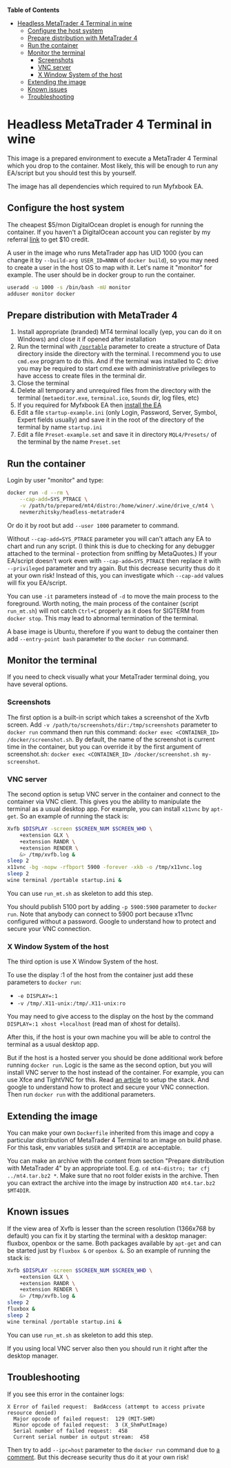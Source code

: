 **Table of Contents**

- [Headless MetaTrader 4 Terminal in wine](#headless-metatrader-4-terminal-in-wine)
  - [Configure the host system](#configure-the-host-system)
  - [Prepare distribution with MetaTrader 4](#prepare-distribution-with-metatrader-4)
  - [Run the container](#run-the-container)
  - [Monitor the terminal](#monitor-the-terminal)
    - [Screenshots](#screenshots)
    - [VNC server](#vnc-server)
    - [X Window System of the host](#x-window-system-of-the-host)
  - [Extending the image](#extending-the-image)
  - [Known issues](#known-issues)
  - [Troubleshooting](#troubleshooting)

# Headless MetaTrader 4 Terminal in wine

This image is a prepared environment to execute a MetaTrader 4 Terminal which you drop to the container. Most likely, this will be enough to run any EA/script but you should test this by yourself.

The image has all dependencies which required to run Myfxbook EA.

## Configure the host system

The cheapest $5/mon DigitalOcean droplet is enough for running the container. If you haven't a DigitalOcean account you can register by my referral [link](https://m.do.co/c/8a6e11b01bba) to get $10 credit.

A user in the image who runs MetaTrader app has UID 1000 (you can change it by `--build-arg USER_ID=NNNN` of `docker build`), so you may need to create a user in the host OS to map with it. Let's name it "monitor" for example. The user should be in docker group to run the container.

```bash
useradd -u 1000 -s /bin/bash -mU monitor
adduser monitor docker
```

## Prepare distribution with MetaTrader 4

1. Install appropriate (branded) MT4 terminal locally (yep, you can do it on Windows) and close it if opened after installation
1. Run the terminal with [`/portable`](https://www.metatrader4.com/en/trading-platform/help/userguide/start_comm) parameter to create a structure of Data directory inside the directory with the terminal. I recommend you to use `cmd.exe` program to do this. And if the terminal was installed to C: drive you may be required to start cmd.exe with administrative privileges to have access to create files in the terminal dir.
1. Close the terminal
1. Delete all temporary and unrequired files from the directory with the terminal (`metaeditor.exe`, `terminal.ico`, `Sounds` dir, log files, etc)
1. If you required for Myfxbook EA then [install the EA](https://www.myfxbook.com/help/connect-metatrader-ea)
1. Edit a file `startup-example.ini` (only Login, Password, Server, Symbol, Expert fields usually) and save it in the root of the directory of the terminal by name `startup.ini`
1. Edit a file `Preset-example.set` and save it in directory `MQL4/Presets/` of the terminal by the name `Preset.set`

## Run the container

Login by user "monitor" and type:

```bash
docker run -d --rm \
    --cap-add=SYS_PTRACE \
    -v /path/to/prepared/mt4/distro:/home/winer/.wine/drive_c/mt4 \
    nevmerzhitsky/headless-metatrader4
```

Or do it by root but add `--user 1000` parameter to command.

Without `--cap-add=SYS_PTRACE` parameter you will can't attach any EA to chart and run any script. (I think this is due to checking for any debugger attached to the terminal - protection from sniffing by MetaQuotes.) If your EA/script doesn't work even with `--cap-add=SYS_PTRACE` then replace it with `--privileged` parameter and try again. But this decrease security thus do it at your own risk! Instead of this, you can investigate which `--cap-add` values will fix you EA/script.

You can use `-it` parameters instead of `-d` to move the main process to the foreground. Worth noting, the main process of the container (script `run_mt.sh`) will not catch `Ctrl+C` properly as it does for SIGTERM from `docker stop`. This may lead to abnormal termination of the terminal.

A base image is Ubuntu, therefore if you want to debug the container then add `--entry-point bash` parameter to the `docker run` command.

## Monitor the terminal

If you need to check visually what your MetaTrader terminal doing, you have several options.

### Screenshots

The first option is a built-in script which takes a screenshot of the Xvfb screen. Add `-v /path/to/screenshots/dir:/tmp/screenshots` parameter to `docker run` command then run this command: `docker exec <CONTAINER_ID> /docker/screenshot.sh`. By default, the name of the screenshot is current time in the container, but you can override it by the first argument of screenshot.sh: `docker exec <CONTAINER_ID> /docker/screenshot.sh my-screenshot`.

### VNC server

The second option is setup VNC server in the container and connect to the container via VNC client. This gives you the ability to manipulate the terminal as a usual desktop app. For example, you can install `x11vnc` by `apt-get`. So an example of running the stack is:

```bash
Xvfb $DISPLAY -screen $SCREEN_NUM $SCREEN_WHD \
    +extension GLX \
    +extension RANDR \
    +extension RENDER \
    &> /tmp/xvfb.log &
sleep 2
x11vnc -bg -nopw -rfbport 5900 -forever -xkb -o /tmp/x11vnc.log
sleep 2
wine terminal /portable startup.ini &
```

You can use `run_mt.sh` as skeleton to add this step.

You should publish 5100 port by adding `-p 5900:5900` parameter to `docker run`. Note that anybody can connect to 5900 port because x11vnc configured without a password. Google to understand how to protect and secure your VNC connection.

### X Window System of the host

The third option is use X Window System of the host.

To use the display :1 of the host from the container just add these parameters to `docker run`:
* `-e DISPLAY=:1`
* `-v /tmp/.X11-unix:/tmp/.X11-unix:ro`

You may need to give access to the display on the host by the command `DISPLAY=:1 xhost +localhost` (read man of xhost for details).

After this, if the host is your own machine you will be able to control the terminal as a usual desktop app.

But if the host is a hosted server you should be done additional work before running `docker run`. Logic is the same as the second option, but you will install VNC server to the host instead of the container. For example, you can use Xfce and TightVNC for this. Read [an article](https://medium.com/google-cloud/linux-gui-on-the-google-cloud-platform-800719ab27c5) to setup the stack. And google to understand how to protect and secure your VNC connection. Then run `docker run` with the additional parameters.

## Extending the image

You can make your own `Dockerfile` inherited from this image and copy a particular distribution of MetaTrader 4 Terminal to an image on build phase. For this task, env variables `$USER` and `$MT4DIR` are acceptable.

You can make an archive with the content from section "Prepare distribution with MetaTrader 4" by an appropriate tool. E.g. `cd mt4-distro; tar cfj ../mt4.tar.bz2 *`. Make sure that no root folder exists in the archive. Then you can extract the archive into the image by instruction `ADD mt4.tar.bz2 $MT4DIR`.

## Known issues

If the view area of Xvfb is lesser than the screen resolution (1366x768 by default) you can fix it by starting the terminal with a desktop manager: fluxbox, openbox or the same. Both packages available by `apt-get` and can be started just by `fluxbox &` or `openbox &`. So an example of running the stack is:

```bash
Xvfb $DISPLAY -screen $SCREEN_NUM $SCREEN_WHD \
    +extension GLX \
    +extension RANDR \
    +extension RENDER \
    &> /tmp/xvfb.log &
sleep 2
fluxbox &
sleep 2
wine terminal /portable startup.ini &
```

You can use `run_mt.sh` as skeleton to add this step.

If you using local VNC server also then you should run it right after the desktop manager.

## Troubleshooting

If you see this error in the container logs:

```
X Error of failed request:  BadAccess (attempt to access private resource denied)
  Major opcode of failed request:  129 (MIT-SHM)
  Minor opcode of failed request:  3 (X_ShmPutImage)
  Serial number of failed request:  458
  Current serial number in output stream:  458
```

Then try to add `--ipc=host` parameter to the `docker run` command due to [a comment](https://github.com/osrf/docker_images/issues/21#issuecomment-239334515). But this decrease security thus do it at your own risk!
